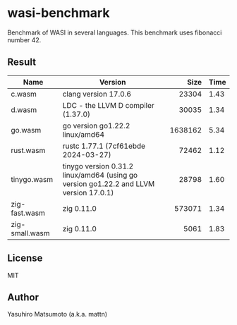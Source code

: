 # wasi-benchmark

Benchmark of WASI in several languages. This benchmark uses fibonacci number 42.

## Result

|Name|Version|Size|Time|
|-|-|-:|-|
|c.wasm|clang version 17.0.6|23304|1.43|
|d.wasm|LDC - the LLVM D compiler (1.37.0)|30035|1.34|
|go.wasm|go version go1.22.2 linux/amd64|1638162|5.34|
|rust.wasm|rustc 1.77.1 (7cf61ebde 2024-03-27)|72462|1.12|
|tinygo.wasm|tinygo version 0.31.2 linux/amd64 (using go version go1.22.2 and LLVM version 17.0.1)|28798|1.60|
|zig-fast.wasm|zig 0.11.0|573071|1.34|
|zig-small.wasm|zig 0.11.0|5061|1.83|

## License

MIT

## Author

Yasuhiro Matsumoto (a.k.a. mattn)
